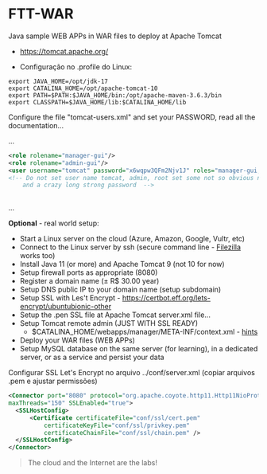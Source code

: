 # FTT-WAR
Java sample WEB APPs in WAR files to deploy at Apache Tomcat

- https://tomcat.apache.org/

- Configuração no .profile do Linux:

```
export JAVA_HOME=/opt/jdk-17
export CATALINA_HOME=/opt/apache-tomcat-10
export PATH=$PATH:$JAVA_HOME/bin:/opt/apache-maven-3.6.3/bin
export CLASSPATH=$JAVA_HOME/lib:$CATALINA_HOME/lib
```

Configure the file "tomcat-users.xml" and set your PASSWORD, read all the documentation...

...
```xml
<role rolename="manager-gui"/>
<role rolename="admin-gui"/>
<user username="tomcat" password="x6wqpw3QFm2Njv1J" roles="manager-gui,admin-gui"/>
<!-- Do not set user name tomcat, admin, root set some not so obvious name
    and a crazy long strong password  -->
 
```
...

__Optional__ - real world setup:

- Start a Linux server on the cloud (Azure, Amazon, Google, Vultr, etc)
- Connect to the Linux server by ssh (secure command line - [Filezilla](https://filezilla-project.org/) works too)
- Install Java 11 (or more) and Apache Tomcat 9 (not 10 for now)
- Setup firewall ports as appropriate (8080)
- Register a domain name (± R$ 30.00 year)
- Setup DNS public IP to your domain name (setup subdomain)
- Setup SSL with Les't Encrypt - https://certbot.eff.org/lets-encrypt/ubuntubionic-other
- Setup the .pen SSL file at Apache Tomcat server.xml file...
- Setup Tomcat remote admin (JUST WITH SSL READY) 
  - $CATALINA_HOME/webapps/manager/META-INF/context.xml - [hints](https://stackoverflow.com/questions/36703856/access-tomcat-manager-app-from-different-host)
- Deploy your WAR files (WEB APPs)
- Setup MySQL database on the same server (for learning), in a dedicated server, or as a service and persist your data

Configurar SSL Let's Encrypt no arquivo ../conf/server.xml (copiar arquivos .pem e ajustar permissões)

```xml
<Connector port="8080" protocol="org.apache.coyote.http11.Http11NioProtocol"
maxThreads="150" SSLEnabled="true">
  <SSLHostConfig>
	  <Certificate certificateFile="conf/ssl/cert.pem"
		  certificateKeyFile="conf/ssl/privkey.pem"
		  certificateChainFile="conf/ssl/chain.pem" />
  </SSLHostConfig>
</Connector>
```

> The cloud and the Internet are the labs!
